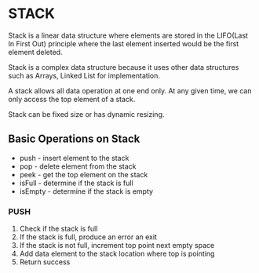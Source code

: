 # STACK
Stack is a linear data structure where elements are stored in the LIFO(Last In First Out) principle where the last element inserted would be the first element deleted.

Stack is a complex data structure because it uses other data structures such as Arrays, Linked List for implementation.

A stack allows all data operation at one end only. At any given time, we can only access the top element of a stack.

Stack can be fixed size or has dynamic resizing.

## Basic Operations on Stack
- push - insert element to the stack
- pop - delete element from the stack
- peek - get the top element on the stack
- isFull - determine if the stack is full
- isEmpty - determine if the stack is empty

### PUSH
1. Check if the stack is full
2. If the stack is full, produce an error an exit
3. If the stack is not full, increment top point next empty space
4. Add data element to the stack location where top is pointing
5. Return success


